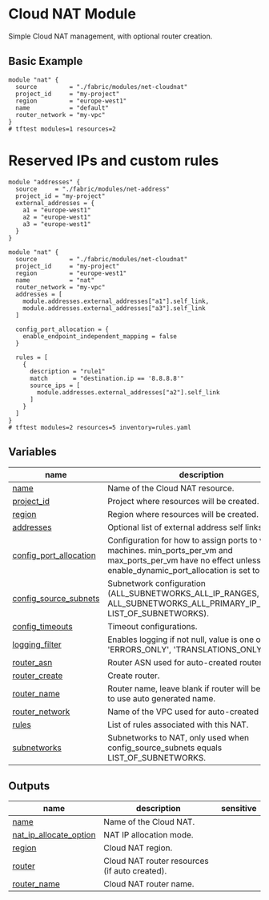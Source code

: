 # Cloud NAT Module

Simple Cloud NAT management, with optional router creation.

## Basic Example

```hcl
module "nat" {
  source         = "./fabric/modules/net-cloudnat"
  project_id     = "my-project"
  region         = "europe-west1"
  name           = "default"
  router_network = "my-vpc"
}
# tftest modules=1 resources=2
```

# Reserved IPs and custom rules

```hcl
module "addresses" {
  source     = "./fabric/modules/net-address"
  project_id = "my-project"
  external_addresses = {
    a1 = "europe-west1"
    a2 = "europe-west1"
    a3 = "europe-west1"
  }
}

module "nat" {
  source         = "./fabric/modules/net-cloudnat"
  project_id     = "my-project"
  region         = "europe-west1"
  name           = "nat"
  router_network = "my-vpc"
  addresses = [
    module.addresses.external_addresses["a1"].self_link,
    module.addresses.external_addresses["a3"].self_link
  ]

  config_port_allocation = {
    enable_endpoint_independent_mapping = false
  }

  rules = [
    {
      description = "rule1"
      match       = "destination.ip == '8.8.8.8'"
      source_ips = [
        module.addresses.external_addresses["a2"].self_link
      ]
    }
  ]
}
# tftest modules=2 resources=5 inventory=rules.yaml
```
<!-- BEGIN TFDOC -->

## Variables

| name | description | type | required | default |
|---|---|:---:|:---:|:---:|
| [name](variables.tf#L63) | Name of the Cloud NAT resource. | <code>string</code> | ✓ |  |
| [project_id](variables.tf#L68) | Project where resources will be created. | <code>string</code> | ✓ |  |
| [region](variables.tf#L73) | Region where resources will be created. | <code>string</code> | ✓ |  |
| [addresses](variables.tf#L17) | Optional list of external address self links. | <code>list&#40;string&#41;</code> |  | <code>&#91;&#93;</code> |
| [config_port_allocation](variables.tf#L23) | Configuration for how to assign ports to virtual machines. min_ports_per_vm and max_ports_per_vm have no effect unless enable_dynamic_port_allocation is set to 'true'. | <code title="object&#40;&#123;&#10;  enable_endpoint_independent_mapping &#61; optional&#40;bool, true&#41;&#10;  enable_dynamic_port_allocation      &#61; optional&#40;bool, false&#41;&#10;  min_ports_per_vm                    &#61; optional&#40;number, 64&#41;&#10;  max_ports_per_vm                    &#61; optional&#40;number, 65536&#41;&#10;&#125;&#41;">object&#40;&#123;&#8230;&#125;&#41;</code> |  | <code>&#123;&#125;</code> |
| [config_source_subnets](variables.tf#L39) | Subnetwork configuration (ALL_SUBNETWORKS_ALL_IP_RANGES, ALL_SUBNETWORKS_ALL_PRIMARY_IP_RANGES, LIST_OF_SUBNETWORKS). | <code>string</code> |  | <code>&#34;ALL_SUBNETWORKS_ALL_IP_RANGES&#34;</code> |
| [config_timeouts](variables.tf#L45) | Timeout configurations. | <code title="object&#40;&#123;&#10;  icmp            &#61; optional&#40;number, 30&#41;&#10;  tcp_established &#61; optional&#40;number, 1200&#41;&#10;  tcp_transitory  &#61; optional&#40;number, 30&#41;&#10;  udp             &#61; optional&#40;number, 30&#41;&#10;&#125;&#41;">object&#40;&#123;&#8230;&#125;&#41;</code> |  | <code>&#123;&#125;</code> |
| [logging_filter](variables.tf#L57) | Enables logging if not null, value is one of 'ERRORS_ONLY', 'TRANSLATIONS_ONLY', 'ALL'. | <code>string</code> |  | <code>null</code> |
| [router_asn](variables.tf#L78) | Router ASN used for auto-created router. | <code>number</code> |  | <code>64514</code> |
| [router_create](variables.tf#L84) | Create router. | <code>bool</code> |  | <code>true</code> |
| [router_name](variables.tf#L90) | Router name, leave blank if router will be created to use auto generated name. | <code>string</code> |  | <code>null</code> |
| [router_network](variables.tf#L96) | Name of the VPC used for auto-created router. | <code>string</code> |  | <code>null</code> |
| [rules](variables.tf#L102) | List of rules associated with this NAT. | <code title="list&#40;object&#40;&#123;&#10;  description &#61; optional&#40;string&#41;,&#10;  match       &#61; string&#10;  source_ips  &#61; list&#40;string&#41;&#10;&#125;&#41;&#41;">list&#40;object&#40;&#123;&#8230;&#125;&#41;&#41;</code> |  | <code>&#91;&#93;</code> |
| [subnetworks](variables.tf#L113) | Subnetworks to NAT, only used when config_source_subnets equals LIST_OF_SUBNETWORKS. | <code title="list&#40;object&#40;&#123;&#10;  self_link            &#61; string,&#10;  config_source_ranges &#61; list&#40;string&#41;&#10;  secondary_ranges     &#61; list&#40;string&#41;&#10;&#125;&#41;&#41;">list&#40;object&#40;&#123;&#8230;&#125;&#41;&#41;</code> |  | <code>&#91;&#93;</code> |

## Outputs

| name | description | sensitive |
|---|---|:---:|
| [name](outputs.tf#L17) | Name of the Cloud NAT. |  |
| [nat_ip_allocate_option](outputs.tf#L22) | NAT IP allocation mode. |  |
| [region](outputs.tf#L27) | Cloud NAT region. |  |
| [router](outputs.tf#L32) | Cloud NAT router resources (if auto created). |  |
| [router_name](outputs.tf#L41) | Cloud NAT router name. |  |

<!-- END TFDOC -->
